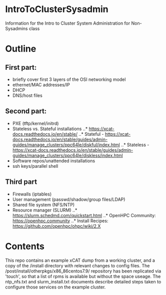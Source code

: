 # IntroToClusterSysadmin
Information for the Intro to Cluster System Administration for Non-Sysadmins class

# Outline

## First part:
* briefly cover first 3 layers of the OSI networking model
* ethernet/MAC addresses/IP
* DHCP
* DNS/host files

## Second part:
* PXE (tftp/kernel/initrd)
* Stateless vs. Stateful installations
..* https://xcat-docs.readthedocs.io/en/stable/
..* Stateful - https://xcat-docs.readthedocs.io/en/stable/guides/admin-guides/manage_clusters/ppc64le/diskful/index.html
..* Stateless - https://xcat-docs.readthedocs.io/en/stable/guides/admin-guides/manage_clusters/ppc64le/diskless/index.html
* Software repos/unattended installations
* ssh keys/parallel shell

## Third part
* Firewalls (iptables)
* User management (passwd/shadow/group files/LDAP)
* Shared file system (NFS/NTP)
* Resource manager (SLURM) 
..* https://slurm.schedmd.com/quickstart.html
..* OpenHPC Community: https://openhpc.community
..* Install Recipes: https://github.com/openhpc/ohpc/wiki/2.X

# Contents

This repo contains an example xCAT dump from a working cluster, and a copy
of the /install directory with relevant changes to config files. The 
/post/install/otherpkgs/x86_86centos7.9/ 
repository has been replicated via 'touch', so that a list of rpms is 
available but without the space useage.
The ntp_nfs.txt and slurm_install.txt documents describe detailed steps taken to
configure those services on the example cluster.
